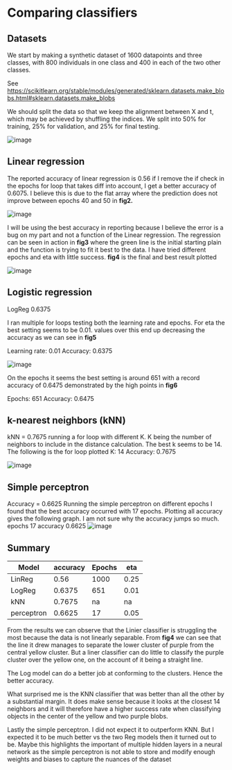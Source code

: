 # Comparing classifiers


## Datasets

We start by making a synthetic dataset of 1600 datapoints and three classes, with 800 individuals in one class and 400 in each of the two other classes. 

See https://scikitlearn.org/stable/modules/generated/sklearn.datasets.make_blobs.html#sklearn.datasets.make_blobs

We should split the data so that we keep the alignment
between X and t, which may be achieved by shuffling the indices. We split into 50% for training,
25% for validation, and 25% for final testing.

![image](https://user-images.githubusercontent.com/61973661/149365567-a7a75408-ac72-468f-b267-d6c0bece0f6b.png)



## Linear regression

The reported accuracy of linear regression is 0.56 if I remove
the if check in the epochs for loop that takes diff into
account, I get a better accuracy of 0.6075. I believe this is
due to the flat array where the prediction does not improve
between epochs 40 and 50 in **fig2.** 

![image](https://user-images.githubusercontent.com/61973661/149365752-7d6e4d18-76e9-4f2a-9fe9-0ebd3459a8a3.png)

I will be using the best
accuracy in reporting because I believe the error is a bug on
my part and not a function of the Linear regression.
The regression can be seen in action in **fig3** where the green
line is the initial starting plain and the function is trying to fit
it best to the data. I have tried different epochs and eta with
little success. **fig4** is the final and best result plotted


![image](https://user-images.githubusercontent.com/61973661/149365779-f37211e7-9038-49e4-9459-94f9470149e0.png)



## Logistic regression
LogReg 0.6375

I ran multiple for loops testing both the learning rate and epochs. For eta the best setting seems to
be 0.01. values over this end up decreasing the accuracy as we can see in **fig5**

Learning rate: 0.01 Accuracy: 0.6375

![image](https://user-images.githubusercontent.com/61973661/149365880-7e8cd786-a60a-45da-958a-cf0f354db6e8.png)

On the epochs it seems the best setting is around 651 with a record accuracy of 0.6475
demonstrated by the high points in **fig6**

Epochs: 651 Accuracy: 0.6475



## k-nearest neighbors (kNN)

kNN = 0.7675
running a for loop with different K. K being the number of neighbors to include in the distance
calculation. The best k seems to be 14. The following is the for loop plotted 
K: 14 Accuracy: 0.7675

![image](https://user-images.githubusercontent.com/61973661/149366017-74486def-8bb7-4f8b-bac6-d29bbf26ba05.png)


## Simple perceptron

Accuracy = 0.6625
Running the simple perceptron on different epochs I found that the best accuracy occurred with 17
epochs. Plotting all accuracy gives the following graph. I am not sure why the accuracy jumps so
much. 
epochs 17 accuracy 0.6625
![image](https://user-images.githubusercontent.com/61973661/149366137-c5bac1f3-1b21-44ec-b842-5995221ccca3.png)



## Summary

|  Model |  accuracy |  Epochs | eta  |   
|---|---|---|---|
| LinReg | 0.56  | 1000  | 0.25  | 
| LogReg | 0.6375 | 651 | 0.01
| kNN | 0.7675 | na | na |
| perceptron | 0.6625 | 17 | 0.05 |

From the results we can observe that the Linier classifier is struggling the most because the data is
not linearly separable. From **fig4** we can see that the line it drew manages to separate the lower
cluster of purple from the central yellow cluster. But a liner classifier can do little to classify the
purple cluster over the yellow one, on the account of it being a straight line.

The Log model can do a
better job at conforming to the clusters. Hence the better accuracy.

What surprised me is the KNN classifier that was better than all the other by a substantial margin. It
does make sense because it looks at the closest 14 neighbors and it will therefore have a higher
success rate when classifying objects in the center of the yellow and two purple blobs.

Lastly the simple perceptron. I did not expect it to outperform KNN. But I expected it to be much
better vs the two Reg models then it turned out to be. Maybe this highlights the important of
multiple hidden layers in a neural network as the simple perceptron is not able to store and modify
enough weights and biases to capture the nuances of the dataset 
